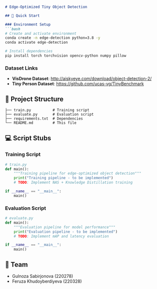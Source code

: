 ```markdown
# Edge-Optimized Tiny Object Detection

## 🚀 Quick Start

### Environment Setup
```bash
# Create and activate environment
conda create -n edge-detection python=3.8 -y
conda activate edge-detection

# Install dependencies
pip install torch torchvision opencv-python numpy pillow
```

### Dataset Links
- **VisDrone Dataset**: http://aiskyeye.com/download/object-detection-2/
- **Tiny Person Dataset**: https://github.com/ucas-vg/TinyBenchmark

## 📁 Project Structure
```
├── train.py          # Training script
├── evaluate.py       # Evaluation script
├── requirements.txt  # Dependencies
└── README.md         # This file
```

## 💻 Script Stubs

### Training Script
```python
# train.py
def main():
    """Training pipeline for edge-optimized object detection"""
    print("Training pipeline - to be implemented")
    # TODO: Implement NAS + Knowledge Distillation training

if __name__ == "__main__":
    main()
```

### Evaluation Script
```python
# evaluate.py
def main():
    """Evaluation pipeline for model performance"""
    print("Evaluation pipeline - to be implemented")
    # TODO: Implement mAP and latency evaluation

if __name__ == "__main__":
    main()
```

## 👥 Team
- Gulnoza Sabirjonova (220278)
- Feruza Khudoyberdiyeva (220328)
```
